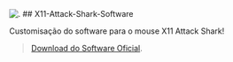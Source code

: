 <img src="https://i.imgur.com/EnnmTWW.png" alt=".">
## X11-Attack-Shark-Software


Customisação do software para o mouse X11 Attack Shark!
> [Download do Software Oficial](https://support.attackshark.com/attackshark/ATTACK_SHARK_X11/X11_Mouse.exe?v=2111560435).
